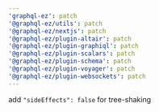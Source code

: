 ```yaml
---
'graphql-ez': patch
'@graphql-ez/utils': patch
'@graphql-ez/nextjs': patch
'@graphql-ez/plugin-altair': patch
'@graphql-ez/plugin-graphiql': patch
'@graphql-ez/plugin-scalars': patch
'@graphql-ez/plugin-schema': patch
'@graphql-ez/plugin-voyager': patch
'@graphql-ez/plugin-websockets': patch
---
```


add `"sideEffects": false` for tree-shaking
